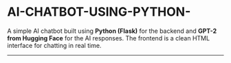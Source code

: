 # AI-CHATBOT-USING-PYTHON-

A simple AI chatbot built using **Python (Flask)** for the backend and **GPT-2 from Hugging Face** for the AI responses. The frontend is a clean HTML interface for chatting in real time.

---
